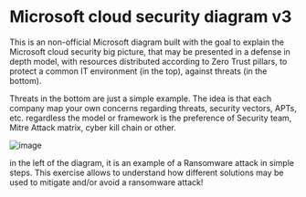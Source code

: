 # Microsoft cloud security diagram v3

This is an non-official Microsoft diagram built with the goal to explain the Microsoft cloud security big picture, that may be presented in a defense in depth model, with resources distributed according to Zero Trust pillars, to protect a common IT environment (in the top), against threats (in the bottom).

Threats in the bottom are just a simple example. The idea is that each company map your own concerns regarding threats, security vectors, APTs, etc. regardless the model or framework is the preference of Security team, Mitre Attack matrix, cyber kill chain or other.

![image](https://github.com/rudneir2/msft_cloud_security_diagram_v3/assets/97529152/77f82179-741e-4d58-8e21-2a61e95c916c)

in the left of the diagram, it is an example of a Ransomware attack in simple steps. This exercise allows to understand how different solutions may be used to mitigate and/or avoid a ransomware attack!
